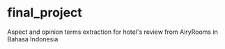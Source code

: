 # final_project
Aspect and opinion terms extraction for hotel's review from AiryRooms in Bahasa Indonesia
